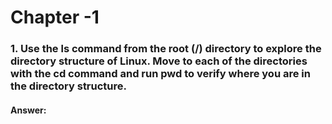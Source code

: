 # Chapter -1 

### 1. Use the ls command from the root (/) directory to explore the directory structure of Linux. Move to each of the directories with the cd command and run pwd to verify where you are in the directory structure.

#### Answer: 
